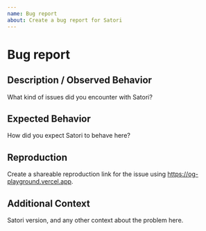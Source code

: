 ```yaml
---
name: Bug report
about: Create a bug report for Satori
---
```


# Bug report

## Description / Observed Behavior

What kind of issues did you encounter with Satori?

## Expected Behavior

How did you expect Satori to behave here?

## Reproduction

Create a shareable reproduction link for the issue using https://og-playground.vercel.app.

## Additional Context

Satori version, and any other context about the problem here.
